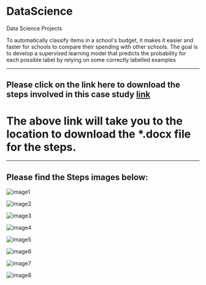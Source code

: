# DataScience
Data Science Projects


To automatically classify items in a school's budget, it makes it easier and faster for schools to compare their spending with other schools. The goal is to develop a supervised learning model that predicts the probability for each possible label by relying on some correctly labelled examples

********************************************************************************************************************
## Please click on the link here to download the steps involved in this case study [link](https://github.com/ambujbhargava/DataScience/tree/Project_SchoolBudgeting/Steps_In_Solving_CaseStudy.docx)

# The above link will take you to the location to download the *.docx file for the steps.

********************************************************************************************************************

## Please find the Steps images below:


![image1](https://user-images.githubusercontent.com/20254170/83819000-157a3c80-a70c-11ea-8a6e-8c8a15e001e4.jpg)

![image2](https://user-images.githubusercontent.com/20254170/83819015-21fe9500-a70c-11ea-9c1d-a865e3da3c53.jpg)

![image3](https://user-images.githubusercontent.com/20254170/83819021-26c34900-a70c-11ea-8c8b-80058f8ab390.jpg)

![image4](https://user-images.githubusercontent.com/20254170/83819032-2cb92a00-a70c-11ea-9cb0-9b1320ad2e1c.jpg)

![image5](https://user-images.githubusercontent.com/20254170/83819039-32167480-a70c-11ea-8999-ed419131b146.jpg)

![image6](https://user-images.githubusercontent.com/20254170/83819045-3773bf00-a70c-11ea-8b6f-d108ecb7afb5.jpg)

![image7](https://user-images.githubusercontent.com/20254170/83819050-3e023680-a70c-11ea-8335-e26e5ae6e3ad.jpg)

![image8](https://user-images.githubusercontent.com/20254170/83819061-4490ae00-a70c-11ea-8408-85b7a2fb9044.jpg)
